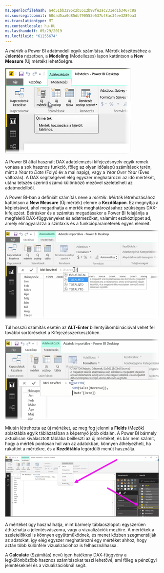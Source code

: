 ```yaml
---
ms.openlocfilehash: a4d51bb3295c2b5512b98fe2ac231ed1b3467c8a
ms.sourcegitcommit: 60dad5aa0d85db790553e537bf8ac34ee3289ba3
ms.translationtype: MT
ms.contentlocale: hu-HU
ms.lasthandoff: 05/29/2019
ms.locfileid: "61255674"
---
```

A *mérték* a Power BI adatmodell egyik számítása. Mérték készítéséhez a **Jelentés** nézetben, a **Modeling** (Modellezés) lapon kattintson a **New Measure** (Új mérték) lehetőségre.

![](media/2-5-create-calculated-measures/2-5_1.png)

A Power BI által használt DAX adatelemzési kifejezésnyelv egyik remek vonása a sok hasznos funkció, főleg az olyan időalapú számítások terén, mint a *Year to Date* (Folyó év a mai napig), vagy a *Year Over Year* (Éves változás). A DAX segítségével elég egyszer meghatározni az idő mértékét, utána tetszés szerinti számú különböző mezővel szeletelheti az adatmodellből.

A Power BI-ban a definiált számítás neve a *mérték*. *Mérték* létrehozásához kattintson a **New Measure** (Új mérték) elemre a **Kezdőlapon**. Ez megnyitja a képletsávot, ahol megadhatja a mérték meghatározásához szükséges DAX-kifejezést. Beíráskor és a számítás megadásakor a Power BI felajánlja a megfelelő DAX-függvényeket és adatmezőket, valamint eszköztippet ad, amely elmagyarázza a szintaxis és a funkcióparaméterek egyes elemeit.

![](media/2-5-create-calculated-measures/2-5_2.png)

Túl hosszú számítás esetén az **ALT-Enter** billentyűkombinációval vehet fel további sortöréseket a Kifejezésszerkesztőben.

![](media/2-5-create-calculated-measures/2-5_3.png)

Miután létrehozta az új mértéket, az meg fog jelenni a **Fields** (Mezők) ablaktábla egyik táblázatában a képernyő jobb oldalán. A Power BI bármely aktuálisan kiválasztott táblába beilleszti az új mértéket, és bár nem számít, hogy a mérték pontosan hol van az adatokban, könnyen áthelyezheti, ha rákattint a mértékre, és a **Kezdőtábla** legördülő menüt használja.

![](media/2-5-create-calculated-measures/2-5_4.png)

A mértéket úgy használhatja, mint bármely táblaoszlopot: egyszerűen áthúzhatja a jelentésvászonra, vagy a vizualizációk mezőire. A mértékek a szeletelőkkel is könnyen együttműködnek, és menet közben szegmentálják az adatokat, így elég egyszer meghatározni egy mértéket ahhoz, hogy aztán több különféle vizualizációhoz is felhasználhassa.

A **Calculate** (Számítás) nevű igen hatékony DAX-függvény a legkülönbözőbb hasznos számításokat teszi lehetővé, ami főleg a pénzügyi jelentéseknél és a vizualizációknál segít.

